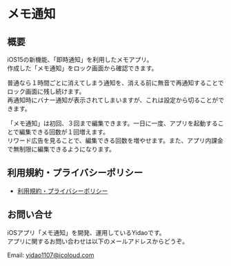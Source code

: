 # メモ通知

## 概要
iOS15の新機能、「即時通知」を利用したメモアプリ。  
作成した「メモ通知」をロック画面から確認できます。

普通なら１時間ごとに消えてしまう通知を、消える前に無音で再通知することでロック画面に残し続けます。  
再通知時にバナー通知が表示されてしまいますが、これは設定から切ることができます。

「メモ通知」は初回、３回まで編集できます。一日に一度、アプリを起動することで編集できる回数が１回増えます。  
リワード広告を見ることで、編集できる回数を増やせます。また、アプリ内課金で無制限に編集できるようになります。

## 利用規約・プライバシーポリシー

- [利用規約・プライバシーポリシー](https://yidaowang.github.io/notipush.github.io/terms)

## お問い合せ

iOSアプリ「メモ通知」を開発、運用しているYidaoです。  
アプリに関するお問い合わせは以下のメールアドレスからどうぞ。

Email: yidao1107@icoloud.com
